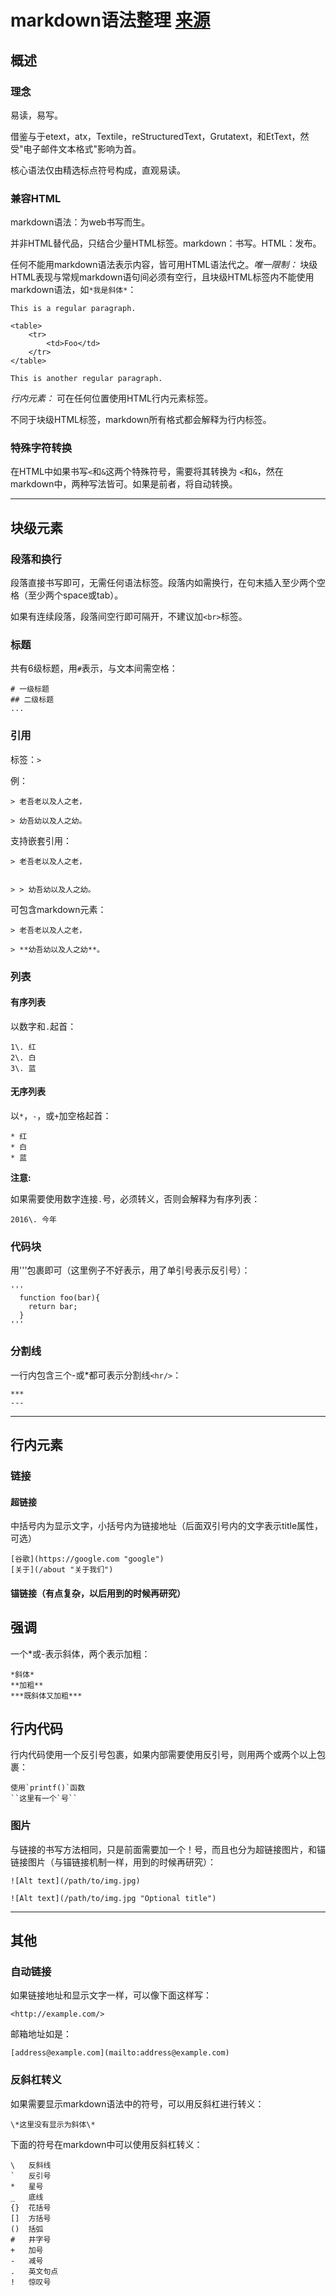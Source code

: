 # markdown语法整理 **[来源](http://daringfireball.net/projects/markdown/syntax)**

## 概述

### 理念

易读，易写。

借鉴与于etext，atx，Textile，reStructuredText，Grutatext，和EtText，然受"电子邮件文本格式"影响为首。

核心语法仅由精选标点符号构成，直观易读。

### 兼容HTML

markdown语法：为web书写而生。

并非HTML替代品，只结合少量HTML标签。markdown：书写。HTML：发布。

任何不能用markdown语法表示内容，皆可用HTML语法代之。_唯一限制：_ 块级HTML表现与常规markdown语句间必须有空行，且块级HTML标签内不能使用markdown语法，如`*我是斜体*`：

```
This is a regular paragraph.

<table>
    <tr>
        <td>Foo</td>
    </tr>
</table>

This is another regular paragraph.
```

_行内元素：_ 可在任何位置使用HTML行内元素标签。

不同于块级HTML标签，markdown所有格式都会解释为行内标签。

### 特殊字符转换

在HTML中如果书写`<`和`&`这两个特殊符号，需要将其转换为 `<`和`&`，然在markdown中，两种写法皆可。如果是前者，将自动转换。

--------------------------------------------------------------------------------

## 块级元素

### 段落和换行

段落直接书写即可，无需任何语法标签。段落内如需换行，在句末插入至少两个空格（至少两个space或tab）。

如果有连续段落，段落间空行即可隔开，不建议加`<br>`标签。

### 标题

共有6级标题，用`#`表示，与文本间需空格：

```
# 一级标题
## 二级标题
...
```

### 引用

标签：`>`

例：

```
> 老吾老以及人之老，

> 幼吾幼以及人之幼。
```

支持嵌套引用：

```
> 老吾老以及人之老，


> > 幼吾幼以及人之幼。
```

可包含markdown元素：

```
> 老吾老以及人之老，

> **幼吾幼以及人之幼**。
```

### 列表

#### 有序列表

以数字和`.`起首：

```
1\. 红
2\. 白
3\. 蓝
```

#### 无序列表

以`*`，`-`，或`+`加空格起首：

```
* 红
* 白
* 蓝
```

**注意:**

如果需要使用数字连接`.`号，必须转义，否则会解释为有序列表：

```
2016\. 今年
```

### 代码块

用'''包裹即可（这里例子不好表示，用了单引号表示反引号）：

```
'''
  function foo(bar){
    return bar;
  }
'''
```

### 分割线

一行内包含三个-或*都可表示分割线`<hr/>`：

```
***
---
```

--------------------------------------------------------------------------------

## 行内元素

### 链接

#### 超链接

中括号内为显示文字，小括号内为链接地址（后面双引号内的文字表示title属性，可选）

```
[谷歌](https://google.com "google")
[关于](/about "关于我们")
```

#### 锚链接（有点复杂，以后用到的时候再研究）

## 强调

一个*或-表示斜体，两个表示加粗：

```
*斜体*
**加粗**
***既斜体又加粗***
```

## 行内代码

行内代码使用一个反引号包裹，如果内部需要使用反引号，则用两个或两个以上包裹：

```
使用`printf()`函数
``这里有一个`号``
```

### 图片

与链接的书写方法相同，只是前面需要加一个！号，而且也分为超链接图片，和锚链接图片（与锚链接机制一样，用到的时候再研究）：

```
![Alt text](/path/to/img.jpg)

![Alt text](/path/to/img.jpg "Optional title")
```

--------------------------------------------------------------------------------

## 其他

### 自动链接

如果链接地址和显示文字一样，可以像下面这样写：

```
<http://example.com/>
```

邮箱地址如是：

```
[address@example.com](mailto:address@example.com)
```

### 反斜杠转义

如果需要显示markdown语法中的符号，可以用反斜杠进行转义：

```
\*这里没有显示为斜体\*
```

下面的符号在markdown中可以使用反斜杠转义：

```
\   反斜线
`   反引号
*   星号
_   底线
{}  花括号
[]  方括号
()  括弧
#   井字号
+   加号
-   减号
.   英文句点
!   惊叹号
```
